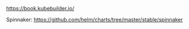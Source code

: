 https://book.kubebuilder.io/

Spinnaker:
https://github.com/helm/charts/tree/master/stable/spinnaker